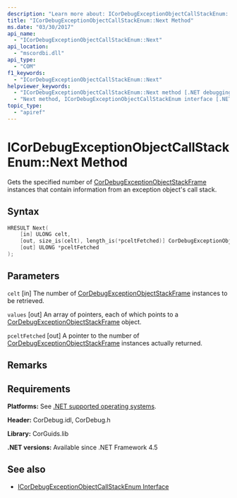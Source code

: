 ```yaml
---
description: "Learn more about: ICorDebugExceptionObjectCallStackEnum::Next Method"
title: "ICorDebugExceptionObjectCallStackEnum::Next Method"
ms.date: "03/30/2017"
api_name:
  - "ICorDebugExceptionObjectCallStackEnum::Next"
api_location:
  - "mscordbi.dll"
api_type:
  - "COM"
f1_keywords:
  - "ICorDebugExceptionObjectCallStackEnum::Next"
helpviewer_keywords:
  - "ICorDebugExceptionObjectCallStackEnum::Next method [.NET debugging]"
  - "Next method, ICorDebugExceptionObjectCallStackEnum interface [.NET debugging]"
topic_type:
  - "apiref"
---
```

# ICorDebugExceptionObjectCallStackEnum::Next Method

Gets the specified number of [CorDebugExceptionObjectStackFrame](cordebugexceptionobjectstackframe-structure.md) instances that contain information from an exception object's call stack.

## Syntax

```cpp
HRESULT Next(
    [in] ULONG celt,
    [out, size_is(celt), length_is(*pceltFetched)] CorDebugExceptionObjectStackFrame values[],
    [out] ULONG *pceltFetched
);
```

## Parameters

 `celt`
 [in] The number of [CorDebugExceptionObjectStackFrame](cordebugexceptionobjectstackframe-structure.md) instances to be retrieved.

 `values`
 [out] An array of pointers, each of which points to a [CorDebugExceptionObjectStackFrame](cordebugexceptionobjectstackframe-structure.md) object.

 `pceltFetched`
 [out] A pointer to the number of [CorDebugExceptionObjectStackFrame](cordebugexceptionobjectstackframe-structure.md) instances actually returned.

## Remarks

## Requirements

 **Platforms:** See [.NET supported operating systems](https://github.com/dotnet/core/blob/main/os-lifecycle-policy.md).

 **Header:** CorDebug.idl, CorDebug.h

 **Library:** CorGuids.lib

 **.NET versions:** Available since .NET Framework 4.5

## See also

- [ICorDebugExceptionObjectCallStackEnum Interface](icordebugexceptionobjectcallstackenum-interface.md)
